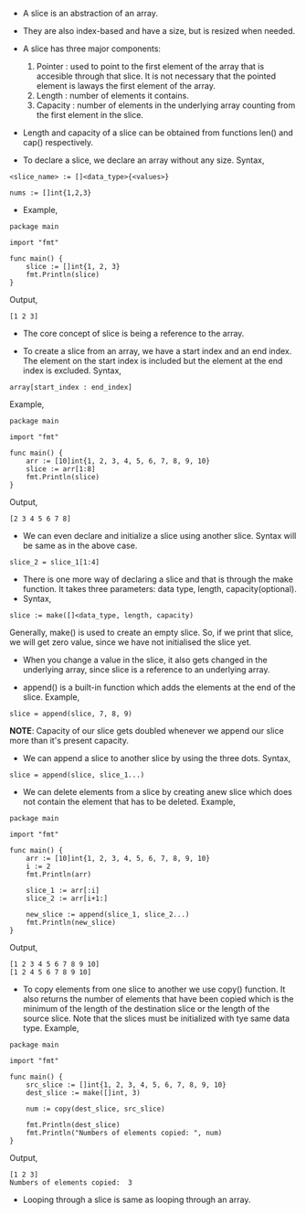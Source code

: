 * A slice is an abstraction of an array. 

* They are also index-based and have a size, but is resized when needed. 

* A slice has three major components:

   1. Pointer : used to point to the first element of the array that is accesible through that slice. It is not necessary that the pointed element is laways the first element of the array.
   2. Length : number of elements it contains.  
   3. Capacity : number of elements in the underlying array counting from the first element in the slice. 
   
* Length and capacity of a slice can be obtained from functions len() and cap() respectively. 

* To declare a slice, we declare an array without any size. Syntax,

```
<slice_name> := []<data_type>{<values>}
```
```
nums := []int{1,2,3}
```
* Example,

```
package main

import "fmt"

func main() {
	slice := []int{1, 2, 3}
	fmt.Println(slice)
}
```
Output,
```
[1 2 3]
```

* The core concept of slice is being a reference to the array. 

* To create a slice from an array, we have a start index and an end index. The element on the start index is included but the element at the end index is excluded. Syntax,

```
array[start_index : end_index]
```
Example,
```
package main

import "fmt"

func main() {
	arr := [10]int{1, 2, 3, 4, 5, 6, 7, 8, 9, 10}
	slice := arr[1:8]
	fmt.Println(slice)
}
```
Output,
```
[2 3 4 5 6 7 8]
```

* We can even declare and initialize a slice using another slice. Syntax will be same as in the above case.

```
slice_2 = slice_1[1:4]
```

* There is one more way of declaring a slice and that is through the make function. It takes three parameters: data type, length, capacity(optional).
* Syntax,

```
slice := make([]<data_type, length, capacity)
```
Generally, make() is used to create an empty slice. So, if we print that slice, we will get zero value, since we have not initialised the slice yet. 

* When you change a value in the slice, it also gets changed in the underlying array, since slice is a reference to an underlying array. 

* append() is a built-in function which adds the elements at the end of the slice. Example,

```
slice = append(slice, 7, 8, 9)
```

<b>NOTE</b>: Capacity of our slice gets doubled whenever we append our slice more than it's present capacity.

* We can append a slice to another slice by using the three dots. Syntax,

```
slice = append(slice, slice_1...)
```

* We can delete elements from a slice by creating anew slice which does not contain the element that has to be deleted. Example,

```
package main

import "fmt"

func main() {
	arr := [10]int{1, 2, 3, 4, 5, 6, 7, 8, 9, 10}
	i := 2
	fmt.Println(arr)

	slice_1 := arr[:i]
	slice_2 := arr[i+1:]

	new_slice := append(slice_1, slice_2...)
	fmt.Println(new_slice)
}
```
Output,
```
[1 2 3 4 5 6 7 8 9 10]
[1 2 4 5 6 7 8 9 10]
```

* To copy elements from one slice to another we use copy() function. It also returns the number of elements that have been copied which is the minimum of the length of the destination slice or the length of the source slice. Note that the slices must be initialized with tye same data type. Example,

```
package main

import "fmt"

func main() {
	src_slice := []int{1, 2, 3, 4, 5, 6, 7, 8, 9, 10}
	dest_slice := make([]int, 3)

	num := copy(dest_slice, src_slice)

	fmt.Println(dest_slice)
	fmt.Println("Numbers of elements copied: ", num)
}
```
Output,
```
[1 2 3]
Numbers of elements copied:  3
```

* Looping through a slice is same as looping through an array.

